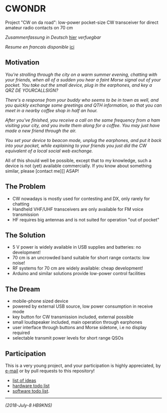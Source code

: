 # CWONDR

Project "CW on da road":
low-power pocket-size CW transceiver for direct amateur radio contacts on 70 cm

*Zusammenfassung in Deutsch* [hier]( zusammenfassung.md ) *verfuegbar*

*Resume en francais disponible* [ici]( resume.md )

## Motivation

*You're strolling through the city on a warm summer evening, chatting with your friends, when all of a sudden you hear a faint Morse signal out of your pocket. You take out the small device, plug in the earphones, and key a QRZ DE YOURCALLSIGN?*

*There's a response from your buddy who seems to be in town as well, and you quickly exchange some greetings and QTH information, so that you can meet in a nearby coffee shop in half an hour.*

*After you've finished, you receive a call on the same frequency from a ham visiting your city, and you invite them along for a coffee. You may just have made a new friend through the air.*

*You set your device to beacon mode, unplug the earphones, and put it back into your pocket, while explaining to your friends you just did the CW equivalent of a local social web exchange.*

All of this should well be possible, except that to my knowledge,
such a device is not (yet) available commercially.
If you know about something similar, please [contact me][] ASAP!

## The Problem

- CW nowadays is mostly used for contesting and DX, only rarely for chatting
- Handheld VHF/UHF transceivers are only available for FM voice transmission
- HF requires big antennas and is not suited for operation "out of pocket"

## The Solution

- 5 V power is widely available in USB supplies and batteries: no development!
- 70 cm is an uncrowded band suitable for short range contacts: low noise!
- RF systems for 70 cm are widely available: cheap development!
- Arduino and similar solutions provide low-power control facilities

## The Dream

- mobile-phone sized device
- powered by external USB source, low power consumption in receive mode
- key button for CW transmission included, external possible
- small loudspeaker included, main operation through earphones
- user interface through buttons and Morse sidetone, i.e no display required
- selectable transmit power levels for short range QSOs

## Participation

This is a very young project, and your participation is highly appreciated,
by [e-mail][contact] or by pull requests to this repository!

- [list of ideas]( ideas.md )
- [hardware todo list]( Hardware/todo-hard.md )
- [software todo list]( Software/todo-soft.md ).

---

[contact]: mailto:hb9kns@gmail.com

_(2018-July-8 HB9KNS)_
